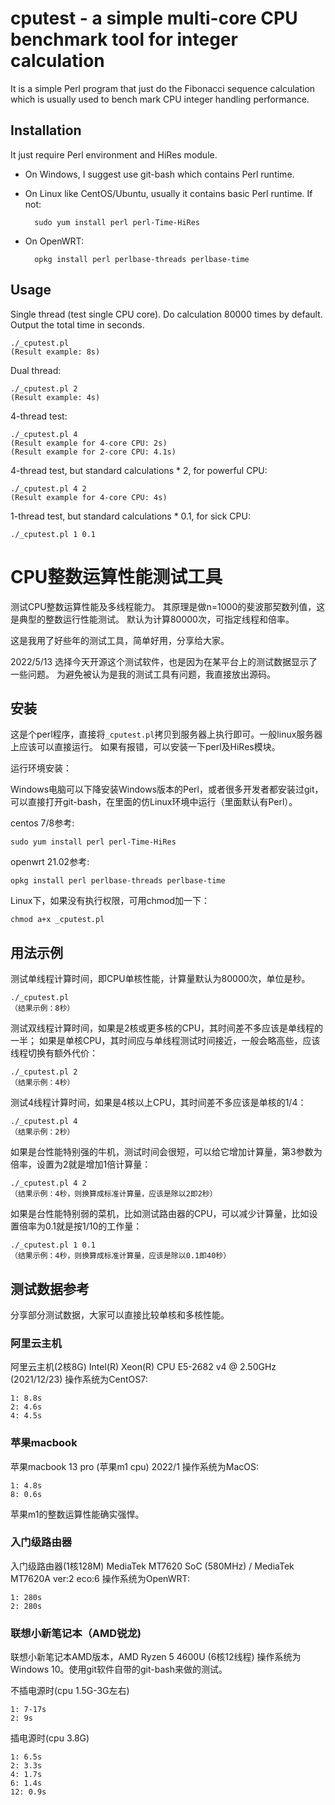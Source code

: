 # cputest - a simple multi-core CPU benchmark tool for integer calculation

It is a simple Perl program that just do the Fibonacci sequence calculation which is usually used to bench mark CPU integer handling performance.

## Installation

It just require Perl environment and HiRes module.

- On Windows, I suggest use git-bash which contains Perl runtime.
- On Linux like CentOS/Ubuntu, usually it contains basic Perl runtime. If not:

		sudo yum install perl perl-Time-HiRes

- On OpenWRT:

		opkg install perl perlbase-threads perlbase-time

## Usage

Single thread (test single CPU core). Do calculation 80000 times by default. Output the total time in seconds.

	./_cputest.pl
	(Result example: 8s)

Dual thread:

	./_cputest.pl 2
	(Result example: 4s)

4-thread test:

	./_cputest.pl 4
	(Result example for 4-core CPU: 2s)
	(Result example for 2-core CPU: 4.1s)

4-thread test, but standard calculations * 2, for powerful CPU:

	./_cputest.pl 4 2
	(Result example for 4-core CPU: 4s)

1-thread test, but standard calculations * 0.1, for sick CPU:

	./_cputest.pl 1 0.1

# CPU整数运算性能测试工具

测试CPU整数运算性能及多线程能力。
其原理是做n=1000的斐波那契数列值，这是典型的整数运行性能测试。
默认为计算80000次，可指定线程和倍率。

这是我用了好些年的测试工具，简单好用，分享给大家。

2022/5/13 选择今天开源这个测试软件，也是因为在某平台上的测试数据显示了一些问题。
为避免被认为是我的测试工具有问题，我直接放出源码。

## 安装

这是个perl程序，直接将`_cputest.pl`拷贝到服务器上执行即可。一般linux服务器上应该可以直接运行。
如果有报错，可以安装一下perl及HiRes模块。

运行环境安装：

Windows电脑可以下降安装Windows版本的Perl，或者很多开发者都安装过git，可以直接打开git-bash，在里面的仿Linux环境中运行（里面默认有Perl）。

centos 7/8参考:

	sudo yum install perl perl-Time-HiRes

openwrt 21.02参考:

	opkg install perl perlbase-threads perlbase-time

Linux下，如果没有执行权限，可用chmod加一下：

	chmod a+x _cputest.pl

## 用法示例

测试单线程计算时间，即CPU单核性能，计算量默认为80000次，单位是秒。

	./_cputest.pl
	（结果示例：8秒）

测试双线程计算时间，如果是2核或更多核的CPU，其时间差不多应该是单线程的一半；
如果是单核CPU，其时间应与单线程测试时间接近，一般会略高些，应该线程切换有额外代价：

	./_cputest.pl 2
	（结果示例：4秒）

测试4线程计算时间，如果是4核以上CPU，其时间差不多应该是单核的1/4：

	./_cputest.pl 4
	（结果示例：2秒）

如果是台性能特别强的牛机，测试时间会很短，可以给它增加计算量，第3参数为倍率，设置为2就是增加1倍计算量：

	./_cputest.pl 4 2
	（结果示例：4秒，则换算成标准计算量，应该是除以2即2秒）

如果是台性能特别弱的菜机，比如测试路由器的CPU，可以减少计算量，比如设置倍率为0.1就是按1/10的工作量：

	./_cputest.pl 1 0.1
	（结果示例：4秒，则换算成标准计算量，应该是除以0.1即40秒）

## 测试数据参考

分享部分测试数据，大家可以直接比较单核和多核性能。

### 阿里云主机

阿里云主机(2核8G) Intel(R) Xeon(R) CPU E5-2682 v4 @ 2.50GHz (2021/12/23)
操作系统为CentOS7:

	1: 8.8s
	2: 4.6s
	4: 4.5s

### 苹果macbook

苹果macbook 13 pro (苹果m1 cpu) 2022/1
操作系统为MacOS:

	1: 4.8s
	8: 0.6s

苹果m1的整数运算性能确实强悍。

### 入门级路由器

入门级路由器(1核128M)  MediaTek MT7620 SoC (580MHz) / MediaTek MT7620A ver:2 eco:6
操作系统为OpenWRT:

	1: 280s
	2: 280s

### 联想小新笔记本（AMD锐龙)

联想小新笔记本AMD版本，AMD Ryzen 5 4600U (6核12线程)
操作系统为Windows 10。使用git软件自带的git-bash来做的测试。

不插电源时(cpu 1.5G-3G左右)

	1: 7-17s
	2: 9s

插电源时(cpu 3.8G)

	1: 6.5s
	2: 3.3s
	4: 1.7s
	6: 1.4s
	12: 0.9s

